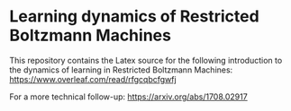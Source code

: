 # Learning dynamics of Restricted Boltzmann Machines

This repository contains the Latex source for the following introduction to the dynamics of learning in Restricted Boltzmann Machines: https://www.overleaf.com/read/rfgcqbcfgwfj

For a more technical follow-up: https://arxiv.org/abs/1708.02917
